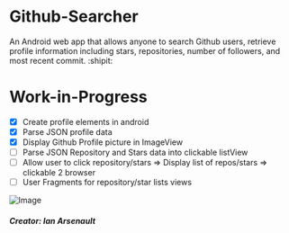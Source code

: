 # Github-Searcher

An Android web app that allows anyone to search Github users, retrieve profile information including stars, repositories, number of followers, and most recent commit. :shipit:

# Work-in-Progress
 - [x] Create profile elements in android
 - [x] Parse JSON profile data
 - [x] Display Github Profile picture in ImageView
 - [ ] Parse JSON Repository and Stars data into clickable listView
 - [ ] Allow user to click repository/stars => Display list of repos/stars => clickable 2 browser
 - [ ] User Fragments for repository/star lists views

![Image](https://i.imgur.com/GaevEiP.png)

##### Creator: Ian Arsenault
